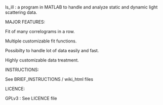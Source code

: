 ls_ill :
 a program in MATLAB to handle and analyze static and dynamic light scattering data.

MAJOR FEATURES: 

   Fit of many correlograms in a row. 

   Multiple customizable fit functions.

   Possibilty to handle lot of data easily and fast.

   Highly customizable data treatment.

INSTRUCTIONS:

See BRIEF_INSTRUCTIONS / wiki_html files

LICENCE:

GPLv3 : See LICENCE file
